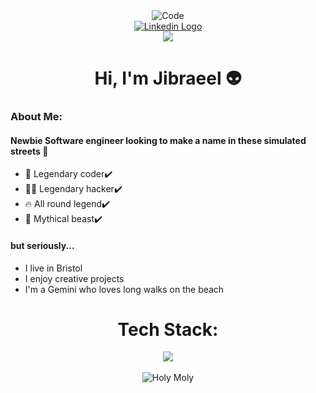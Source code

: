 <div id="header" align="center">
  <img src="https://i.giphy.com/media/v1.Y2lkPTc5MGI3NjExcm1nZ3BnMGcwcXF3b2RhNjVoZ2czdWZma2dkNGo2ZGM5eXd5Mzd4OSZlcD12MV9pbnRlcm5hbF9naWZfYnlfaWQmY3Q9Zw/FcqKy4Kj7XOK0hCW4g/giphy.gif" alt="Code">
  <div id="badges" align="center">
    <a href="https://www.linkedin.com/in/jibraeel-hassen-0b5733326/">
      <img src="https://img.shields.io/badge/LinkedIn-blue?logo=linkedin&logoColor=white&style=for-the-badge" alt="Linkedin Logo">
    </a>
    <br>
    <img src="https://komarev.com/ghpvc/?username=JibraeelHe&color=green">
  </div>
  <h1>Hi, I'm Jibraeel 👽</h1>
</div>

<h3>About Me:</h3>
<h4>Newbie Software engineer looking to make a name in these simulated streets 🎱</h4>
  <ul>
    <li>💪 Legendary coder✔️</li>
    <li>🏴‍☠️ Legendary hacker✔️</li>
    <li>🔥 All round legend✔️</li>
    <li>🐉 Mythical beast✔️</li>
    </ul>
  <h4>but seriously...</h4>
  <ul>
    <li>I live in Bristol</li>
    <li>I enjoy creative projects</li>
    <li>I'm a Gemini who loves long walks on the beach</li>
  </ul>

<div align="center">
  <h1>Tech Stack:</h1>
  <img src="https://skillicons.dev/icons?i=ruby,rails,js,html,css">
</div>
<br>
<div align="center">
  <img src="https://i.giphy.com/media/v1.Y2lkPTc5MGI3NjExYzMyYWljemZ4ZXI5bGx4bGdmN2NnNmk1aHV4eGtxaG1wdWN4Ym1kNSZlcD12MV9pbnRlcm5hbF9naWZfYnlfaWQmY3Q9Zw/7OWKRRvJfVDPhtGXqN/giphy.gif" alt="Holy Moly">
</div>

